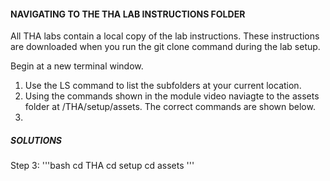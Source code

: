 #### NAVIGATING TO THE THA LAB INSTRUCTIONS FOLDER

All THA labs contain a local copy of the lab instructions. These instructions are downloaded when you run the git clone command during the lab setup. 

Begin at a new terminal window.

1. Use the LS command to list the subfolders at your current location.
2. Using the commands shown in the module video naviagte to the assets folder at /THA/setup/assets. The correct commands are shown below.
3. 



##### SOLUTIONS

Step 3:
'''bash
cd THA
cd setup
cd assets
'''
